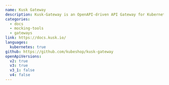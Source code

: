 ```yaml
---
name: Kusk Gateway
description: Kusk-Gateway is an OpenAPI-driven API Gateway for Kubernetes. It empowers you to develop, validate, mock and deploy your APIs in a matter of minutes using both manual and automated GitOps/APIOps workflows.
categories:
  - docs
  - mocking-tools
  - gateways
link: https://docs.kusk.io/
languages:
  kubernetes: true
github: https://github.com/kubeshop/kusk-gateway
openApiVersions:
  v2: true
  v3: true
  v3_1: false
  v4: false
---
```

